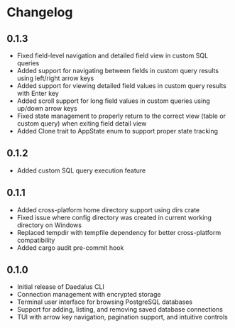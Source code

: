 # Changelog

## 0.1.3

- Fixed field-level navigation and detailed field view in custom SQL queries
- Added support for navigating between fields in custom query results using left/right arrow keys
- Added support for viewing detailed field values in custom query results with Enter key
- Added scroll support for long field values in custom queries using up/down arrow keys
- Fixed state management to properly return to the correct view (table or custom query) when exiting field detail view
- Added Clone trait to AppState enum to support proper state tracking

## 0.1.2

- Added custom SQL query execution feature

## 0.1.1

- Added cross-platform home directory support using dirs crate
- Fixed issue where config directory was created in current working directory on Windows
- Replaced tempdir with tempfile dependency for better cross-platform compatibility
- Added cargo audit pre-commit hook

## 0.1.0

- Initial release of Daedalus CLI
- Connection management with encrypted storage
- Terminal user interface for browsing PostgreSQL databases
- Support for adding, listing, and removing saved database connections
- TUI with arrow key navigation, pagination support, and intuitive controls
